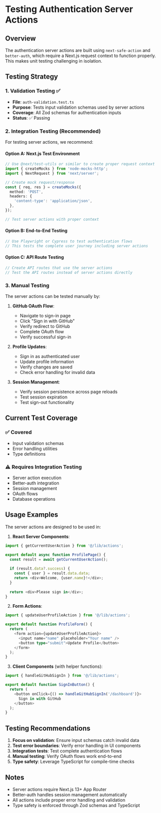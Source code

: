 # Testing Authentication Server Actions

## Overview

The authentication server actions are built using `next-safe-action` and `better-auth`, which require a Next.js request context to function properly. This makes unit testing challenging in isolation.

## Testing Strategy

### 1. Validation Testing ✅
- **File**: `auth-validation.test.ts`
- **Purpose**: Tests input validation schemas used by server actions
- **Coverage**: All Zod schemas for authentication inputs
- **Status**: ✅ Passing

### 2. Integration Testing (Recommended)
For testing server actions, we recommend:

#### Option A: Next.js Test Environment
```typescript
// Use @next/test-utils or similar to create proper request context
import { createMocks } from 'node-mocks-http';
import { NextRequest } from 'next/server';

// Create mock request/response
const { req, res } = createMocks({
  method: 'POST',
  headers: {
    'content-type': 'application/json',
  },
});

// Test server actions with proper context
```

#### Option B: End-to-End Testing
```typescript
// Use Playwright or Cypress to test authentication flows
// This tests the complete user journey including server actions
```

#### Option C: API Route Testing
```typescript
// Create API routes that use the server actions
// Test the API routes instead of server actions directly
```

### 3. Manual Testing
The server actions can be tested manually by:

1. **GitHub OAuth Flow**:
   - Navigate to sign-in page
   - Click "Sign in with GitHub"
   - Verify redirect to GitHub
   - Complete OAuth flow
   - Verify successful sign-in

2. **Profile Updates**:
   - Sign in as authenticated user
   - Update profile information
   - Verify changes are saved
   - Check error handling for invalid data

3. **Session Management**:
   - Verify session persistence across page reloads
   - Test session expiration
   - Test sign-out functionality

## Current Test Coverage

### ✅ Covered
- Input validation schemas
- Error handling utilities
- Type definitions

### ⚠️ Requires Integration Testing
- Server action execution
- Better-auth integration
- Session management
- OAuth flows
- Database operations

## Usage Examples

The server actions are designed to be used in:

1. **React Server Components**:
```typescript
import { getCurrentUserAction } from '@/lib/actions';

export default async function ProfilePage() {
  const result = await getCurrentUserAction();
  
  if (result.data?.success) {
    const { user } = result.data.data;
    return <div>Welcome, {user.name}!</div>;
  }
  
  return <div>Please sign in</div>;
}
```

2. **Form Actions**:
```typescript
import { updateUserProfileAction } from '@/lib/actions';

export default function ProfileForm() {
  return (
    <form action={updateUserProfileAction}>
      <input name="name" placeholder="Your name" />
      <button type="submit">Update Profile</button>
    </form>
  );
}
```

3. **Client Components** (with helper functions):
```typescript
import { handleGitHubSignIn } from '@/lib/actions';

export default function SignInButton() {
  return (
    <button onClick={() => handleGitHubSignIn('/dashboard')}>
      Sign in with GitHub
    </button>
  );
}
```

## Testing Recommendations

1. **Focus on validation**: Ensure input schemas catch invalid data
2. **Test error boundaries**: Verify error handling in UI components
3. **Integration tests**: Test complete authentication flows
4. **Manual testing**: Verify OAuth flows work end-to-end
5. **Type safety**: Leverage TypeScript for compile-time checks

## Notes

- Server actions require Next.js 13+ App Router
- Better-auth handles session management automatically
- All actions include proper error handling and validation
- Type safety is enforced through Zod schemas and TypeScript